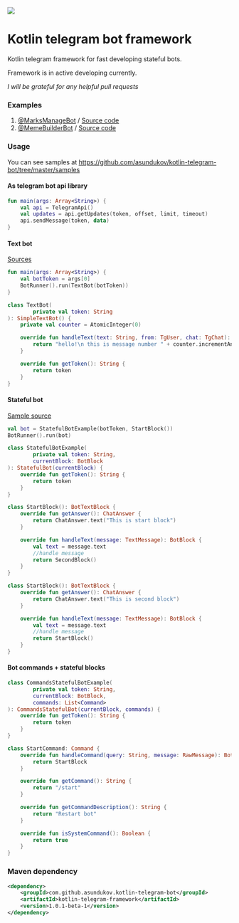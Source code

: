 [![](https://jitpack.io/v/asundukov/kotlin-telegram-bot.svg)](https://jitpack.io/#asundukov/kotlin-telegram-bot)

# Kotlin telegram bot framework

Kotlin telegram framework for fast developing stateful bots.

Framework is in active developing currently.

*I will be grateful for any helpful pull requests*

### Examples
1. [@MarksManageBot](https://t.me/MarksManageBot) / [Source code](https://githib.com/asundukov/mark-on-image-manage-bot)
1. [@MemeBuilderBot](https://t.me/MemeBuilderBot) / [Source code](https://github.com/asundukov/meme-gen-manage-bot)

### Usage
You can see samples at https://github.com/asundukov/kotlin-telegram-bot/tree/master/samples


#### As telegram bot api library
```Kotlin
fun main(args: Array<String>) {
    val api = TelegramApi()
    val updates = api.getUpdates(token, offset, limit, timeout)
    api.sendMessage(token, data)
}
```

#### Text bot
[Sources](https://github.com/asundukov/kotlin-telegram-bot/tree/master/samples/text-bot/src/main/kotlin/io/cutebot/telegram/samples/textbot)
```Kotlin
fun main(args: Array<String>) {
    val botToken = args[0]
    BotRunner().run(TextBot(botToken))
}

class TextBot(
        private val token: String
): SimpleTextBot() {
    private val counter = AtomicInteger(0)

    override fun handleText(text: String, from: TgUser, chat: TgChat): String {
        return "hello!\n this is message number " + counter.incrementAndGet().toString()
    }

    override fun getToken(): String {
        return token
    }
}
```

#### Stateful bot
[Sample source](https://github.com/asundukov/kotlin-telegram-bot/tree/master/samples/text-bot/src/main/kotlin/io/cutebot/telegram/samples/textbot)
```Kotlin
val bot = StatefulBotExample(botToken, StartBlock())
BotRunner().run(bot)
```
```Kotlin
class StatefulBotExample(
        private val token: String,
        currentBlock: BotBlock
): StatefulBot(currentBlock) {
    override fun getToken(): String {
        return token
    }
}
```
```Kotlin
class StartBlock(): BotTextBlock {
    override fun getAnswer(): ChatAnswer {
        return ChatAnswer.text("This is start block")
    }

    override fun handleText(message: TextMessage): BotBlock {
        val text = message.text
        //handle message
        return SecondBlock()
    }
}
```
```Kotlin
class StartBlock(): BotTextBlock {
    override fun getAnswer(): ChatAnswer {
        return ChatAnswer.text("This is second block")
    }

    override fun handleText(message: TextMessage): BotBlock {
        val text = message.text
        //handle message
        return StartBlock()
    }
}
```

#### Bot commands + stateful blocks
```Kotlin
class CommandsStatefulBotExample(
        private val token: String,
        currentBlock: BotBlock,
        commands: List<Command>
): CommandsStatefulBot(currentBlock, commands) {
    override fun getToken(): String {
        return token
    }
}
```
```Kotlin
class StartCommand: Command {
    override fun handleCommand(query: String, message: RawMessage): BotBlock {
        return StartBlock
    }

    override fun getCommand(): String {
        return "/start"
    }

    override fun getCommandDescription(): String {
        return "Restart bot"
    }

    override fun isSystemCommand(): Boolean {
        return true
    }
}
```



### Maven dependency
```xml
<dependency>
    <groupId>com.github.asundukov.kotlin-telegram-bot</groupId>
    <artifactId>kotlin-telegram-framework</artifactId>
    <version>1.0.1-beta-1</version>
</dependency>

```

